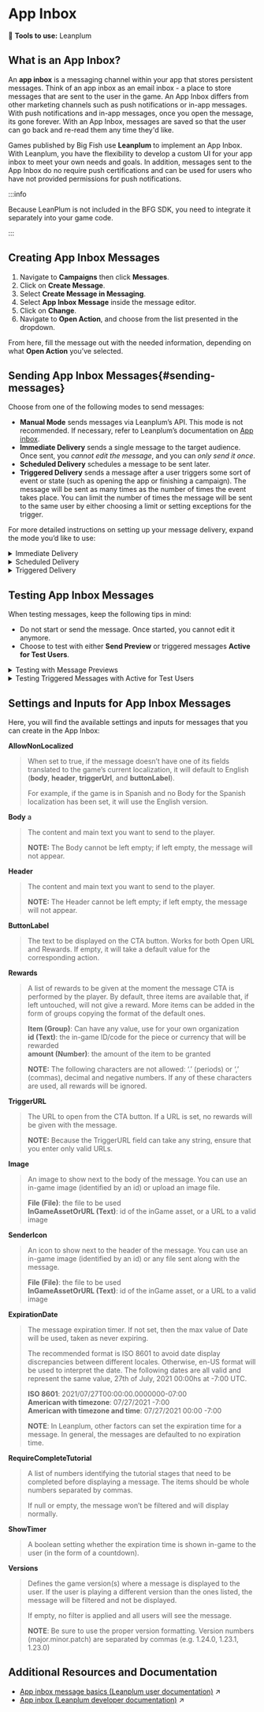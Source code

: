 # App Inbox 

:small_blue_diamond: **Tools to use:** Leanplum

## What is an App Inbox? 

An **app inbox** is a messaging channel within your app that stores persistent messages. Think of an app inbox as an email inbox - a place to store messages that are sent to the user in the game. An App Inbox differs from other marketing channels such as push notifications or in-app messages. With push notifications and in-app messages, once you open the message, its gone forever. With an App Inbox, messages are saved so that the user can go back and re-read them any time they'd like.

Games published by Big Fish use **Leanplum** to implement an App Inbox. With Leanplum, you have the flexibility to develop a custom UI for your app inbox to meet your own needs and goals. In addition, messages sent to the App Inbox do no require push certifications and can be used for users who have not provided permissions for push notifications. 

:::info

Because LeanPlum is not included in the BFG SDK, you need to integrate it separately into your game code.

:::

## Creating App Inbox Messages 

1. Navigate to **Campaigns** then click **Messages**.
2. Click on **Create Message**.
3. Select **Create Message in Messaging**.
4. Select **App Inbox Message** inside the message editor.
5. Click on **Change**.
6. Navigate to **Open Action**, and choose from the list presented in the dropdown.

From here, fill the message out with the needed information, depending on what **Open Action** you’ve selected.

## Sending App Inbox Messages{#sending-messages}

Choose from one of the following modes to send messages:

- **Manual Mode** sends messages via Leanplum’s API. This mode is not recommended. If necessary, refer to Leanplum’s documentation on [App inbox](https://docs.leanplum.com/reference/app-inbox).
- **Immediate Delivery** sends a single message to the target audience. Once sent, you _cannot edit the message_, and you can _only send it once_.
- **Scheduled Delivery** schedules a message to be sent later.
- **Triggered Delivery** sends a message after a user triggers some sort of event or state (such as opening the app or finishing a campaign). The message will be sent as many times as the number of times the event takes place. You can limit the number of times the message will be sent to the same user by either choosing a limit or setting exceptions for the trigger.

For more detailed instructions on setting up your message delivery, expand the mode you’d like to use:

<details>
    <summary>Immediate Delivery</summary>
1. Set the delivery type to **Immediate**. You can find the delivery options near the bottom of the page.
2. Click **Send Now** at the top of the window when you are done constructing your message.
</details>

<details>
    <summary>Scheduled Delivery</summary>
1. Select the delivery type **Scheduled**. You can find the delivery options near the bottom of the page.
2. Enter the **date** you would like the message to be sent.
3. Select the time zone you would like to target and enter the time. You can also choose **optimal time** to let Leanplum decide at which time the user is more likely to be playing the game.

When you need to make a change to an existing message, you can unschedule the message as long as it hasn’t been sent. Look for the **Unschedule** button at the top of the page. Once unscheduled, edit your message and then re-schedule.
</details>

<details>
    <summary>Triggered Delivery</summary>
:::info
 
Leanplum includes many trigger options called “Display Event Options”, which you can find at Display Event Options (Leanplum documentation). These include triggers like opening or closing the app, or changing geographical regions.

:::

1. Select the delivery type **Scheduled**. You can find the delivery options near the bottom of the page.
2. Choose the **trigger** you want to listen for.
3. Set a **delay**, which sets how much time should pass before sending the message. For immediate sending, choose 0 seconds.
4. Choose to set **exclusions** and a **limit** as conditions for sending the message.
5. Click **Start** to enable this message once you have finished constructing your message. From that point onward any user that triggers the chosen event and isn’t _excluded_ and hasn’t reached the _limit_ will receive the message.

**Triggering a message for a Game Event**

Many times, you will need to send a message when a user starts or finishes an event in your game. For this type of action, select and customize the **User Triggers Event** option. Choose the event from a list of already registered events, or write the event manually. If you manually write an event, ensure that the name you write is the same as the event name being sent from the app.

1. From the list of triggers, select **User triggers** event.
2. Select a registered event or enter a new one.
3. Press **Enter** once you’ve selected your registered event.
4. The conditions for the event will be added to the message. You can keep adding as many as you need by clicking on the **OR** button. If any of them are called, the message will be sent.
</details>


## Testing App Inbox Messages 

When testing messages, keep the following tips in mind:

- Do not start or send the message. Once started, you cannot edit it anymore.
- Choose to test with either **Send Preview** or triggered messages **Active for Test Users**.


<details>
    <summary>Testing with Message Previews</summary>
If you are constructing a message, you can choose to send a preview to your test devices.

:::warning

Message previews will be sent to **all** users under the target audience. If you don’t want to spam your fellow developers, create an audience with only the devices where you will be testing the message.

:::

To send a preview, click on **Send Preview**. Your device should already be registered as a test device and be listed under the target audience for the message if one is selected.
</details>


<details>
    <summary>Testing Triggered Messages with Active for Test Users</summary>
To test messages that are sent after a user triggers some sort of event or state, set up the message as described in [Sending Messages](#sending-messages). _Do not start the message._

Next, check the box for **Active for test devices**. As long as this option is set, all players using a dev version of the game will receive the message when they trigger the event (and only when they trigger it).
</details>

## Settings and Inputs for App Inbox Messages 
Here, you will find the available settings and inputs for messages that you can create in the App Inbox:

**AllowNonLocalized**

> When set to true, if the message doesn’t have one of its fields translated to the game’s current localization, it will default to English (**body**, **header**, **triggerUrl**, and **buttonLabel**). 
> 
> For example, if the game is in Spanish and no Body for the Spanish localization has been set, it will use the English version.

**Body**
a
> The content and main text you want to send to the player. 
> 
> **NOTE:** The Body cannot be left empty; if left empty, the message will not appear.

**Header**

> The content and main text you want to send to the player.
> 
> **NOTE:** The Header cannot be left empty; if left empty, the message will not appear.

**ButtonLabel**

> The text to be displayed on the CTA button. Works for both Open URL and Rewards. If empty, it will take a default value for the corresponding action.

**Rewards**

> A list of rewards to be given at the moment the message CTA is performed by the player. By default, three items are available that, if left untouched, will not give a reward. More items can be added in the form of groups copying the format of the default ones.
> 
> **Item (Group)**: Can have any value, use for your own organization<br />
> **id (Text)**: the in-game ID/code for the piece or currency that will be rewarded<br />
> **amount (Number)**: the amount of the item to be granted
> 
> **NOTE:** The following characters are not allowed: ‘.’ (periods) or ‘,’ (commas), decimal and negative numbers. If any of these characters are used, all rewards will be ignored.

**TriggerURL**

> The URL to open from the CTA button. If a URL is set, no rewards will be given with the message.
> 
> **NOTE:** Because the TriggerURL field can take any string, ensure that you enter only valid URLs.

**Image**

> An image to show next to the body of the message. You can use an in-game image (identified by an id) or upload an image file.
> 
> **File (File)**: the file to be used<br />
> **InGameAssetOrURL (Text)**: id of the inGame asset, or a URL to a valid image

**SenderIcon**

> An icon to show next to the header of the message. You can use an in-game image (identified by an id) or any file sent along with the message.
> 
> **File (File)**: the file to be used<br />
> **InGameAssetOrURL (Text)**: id of the inGame asset, or a URL to a valid image

**ExpirationDate**

> The message expiration timer. If not set, then the max value of Date will be used, taken as never expiring. 
> 
> The recommended format is ISO 8601 to avoid date display discrepancies between different locales. Otherwise, en-US format will be used to interpret the date. The following dates are all valid and represent the same value, 27th of July, 2021 00:00hs at -7:00 UTC.
> 
> **ISO 8601**: 2021/07/27T00:00:00.0000000-07:00<br />
> **American with timezone**: 07/27/2021 -7:00<br />
> **American with timezone and time**: 07/27/2021 00:00 -7:00
> 
> **NOTE**: In Leanplum, other factors can set the expiration time for a message. In general, the messages are defaulted to no expiration time.

**RequireCompleteTutorial**

> A list of numbers identifying the tutorial stages that need to be completed before displaying a message. The items should be whole numbers separated by commas.
>
> If null or empty, the message won’t be filtered and will display normally. 

**ShowTimer**

> A boolean setting whether the expiration time is shown in-game to the user (in the form of a countdown).
 
**Versions**

> Defines the game version(s) where a message is displayed to the user. If the user is playing a different version than the ones listed, the message will be filtered and not be displayed.
> 
> If empty, no filter is applied and all users will see the message.
> 
> **NOTE**: Be sure to use the proper version formatting. Version numbers (major.minor.patch) are separated by commas (e.g. 1.24.0, 1.23.1, 1.23.0)

## Additional Resources and Documentation 

- [App inbox message basics (Leanplum user documentation)](https://docs.leanplum.com/docs/app-inbox-messages) :arrow_upper_right:
- [App inbox (Leanplum developer documentation)](https://docs.leanplum.com/reference/app-inbox) :arrow_upper_right: